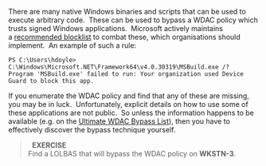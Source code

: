 There are many native Windows binaries and scripts that can be used to execute arbitrary code.  These can be used to bypass a WDAC policy which trusts signed Windows applications.  Microsoft actively maintains a [recommended blocklist](https://docs.microsoft.com/en-us/windows/security/threat-protection/windows-defender-application-control/microsoft-recommended-block-rules) to combat these, which organisations should implement.  An example of such a rule:

  <FileRules>
    <Deny ID="DENY_MSBUILD" FriendlyName="MSBuild.exe" FileName="MSBuild.Exe" MinimumFileVersion="65535.65535.65535.65535"/>
  </FileRules>

```
PS C:\Users\hdoyle> C:\Windows\Microsoft.NET\Framework64\v4.0.30319\MSBuild.exe /?
Program 'MSBuild.exe' failed to run: Your organization used Device Guard to block this app.
```

If you enumerate the WDAC policy and find that any of these are missing, you may be in luck.  Unfortunately, explicit details on how to use some of these applications are not public.  So unless the information happens to be available (e.g. on the [Ultimate WDAC Bypass List](https://github.com/bohops/UltimateWDACBypassList)), then you have to effectively discover the bypass technique yourself.

>  **EXERCISE**    
Find a LOLBAS that will bypass the WDAC policy on **WKSTN-3**.
